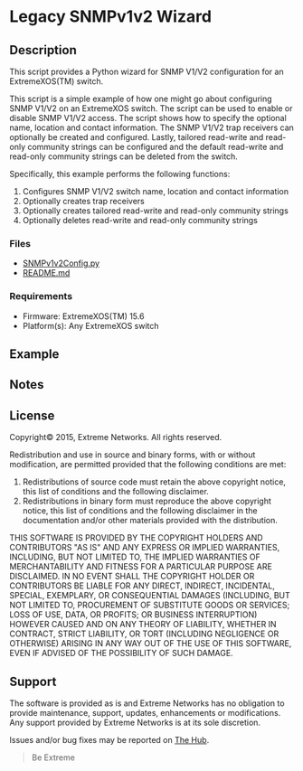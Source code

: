# Legacy SNMPv1v2 Wizard

## Description
This script provides a Python wizard for SNMP V1/V2 configuration for
an ExtremeXOS(TM) switch.

This script is a simple example of how one might go about configuring
SNMP V1/V2 on an ExtremeXOS switch.  The script can be used to enable
or disable SNMP V1/V2 access.  The script shows how to specify the
optional name, location and contact information.  The SNMP V1/V2 trap
receivers can optionally be created and configured.  Lastly, tailored
read-write and read-only community strings can be configured and the
default read-write and read-only community strings can be deleted from
the switch.

Specifically, this example performs the following functions:
1. Configures SNMP V1/V2 switch name, location and contact information
2. Optionally creates trap receivers
3. Optionally creates tailored read-write and read-only community strings
4. Optionally deletes read-write and read-only community strings

### Files
* [SNMPv1v2Config.py](SNMPv1v2Config.py)
* [README.md](README.md)

### Requirements
* Firmware: ExtremeXOS(TM) 15.6
* Platform(s): Any ExtremeXOS switch

## Example

## Notes

## License
Copyright© 2015, Extreme Networks.  All rights reserved.

Redistribution and use in source and binary forms, with or without modification,
are permitted provided that the following conditions are met:

1. Redistributions of source code must retain the above copyright notice, this list 
of conditions and the following disclaimer.
2. Redistributions in binary form must reproduce the above copyright notice, this 
list of conditions and the following disclaimer in the documentation and/or other 
materials provided with the distribution.

THIS SOFTWARE IS PROVIDED BY THE COPYRIGHT HOLDERS AND CONTRIBUTORS "AS IS" AND
ANY EXPRESS OR IMPLIED WARRANTIES, INCLUDING, BUT NOT LIMITED TO, THE IMPLIED
WARRANTIES OF MERCHANTABILITY AND FITNESS FOR A PARTICULAR PURPOSE ARE
DISCLAIMED. IN NO EVENT SHALL THE COPYRIGHT HOLDER OR CONTRIBUTORS BE LIABLE
FOR ANY DIRECT, INDIRECT, INCIDENTAL, SPECIAL, EXEMPLARY, OR CONSEQUENTIAL
DAMAGES (INCLUDING, BUT NOT LIMITED TO, PROCUREMENT OF SUBSTITUTE GOODS OR
SERVICES; LOSS OF USE, DATA, OR PROFITS; OR BUSINESS INTERRUPTION) HOWEVER
CAUSED AND ON ANY THEORY OF LIABILITY, WHETHER IN CONTRACT, STRICT LIABILITY,
OR TORT (INCLUDING NEGLIGENCE OR OTHERWISE) ARISING IN ANY WAY OUT OF THE USE
OF THIS SOFTWARE, EVEN IF ADVISED OF THE POSSIBILITY OF SUCH DAMAGE.

## Support
The software is provided as is and Extreme Networks has no obligation to provide
maintenance, support, updates, enhancements or modifications.
Any support provided by Extreme Networks is at its sole discretion.

Issues and/or bug fixes may be reported on [The Hub](https://community.extremenetworks.com/).

>Be Extreme
